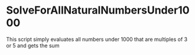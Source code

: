 # SolveForAllNaturalNumbersUnder1000
 This script simply evaluates all numbers under 1000 that are multiples of 3 or 5 and gets the sum
